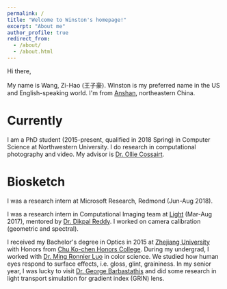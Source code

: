 ```yaml
---
permalink: /
title: "Welcome to Winston's homepage!"
excerpt: "About me"
author_profile: true
redirect_from: 
  - /about/
  - /about.html
---
```


Hi there,

My name is Wang, Zi-Hao (王子豪). Winston is my preferred name in the US and English-speaking world. I'm from [Anshan](https://www.google.com/maps/place/Anshan,+Liaoning,+China/@41.1163422,122.866278,11z/data=!3m1!4b1!4m5!3m4!1s0x5e28b5d159b26c5d:0x7c815864a47d5bd9!8m2!3d41.108647!4d122.994329), northeastern China.

Currently
======
I am a PhD student (2015-present, qualified in 2018 Spring) in Computer Science at Northwestern University. I do research in computational photography and video. My advisor is [Dr. Ollie Cossairt](http://compphotolab.northwestern.edu/people/oliver-ollie-cossairt/).

Biosketch
======
I was a research intern at Microsoft Research, Redmond (Jun-Aug 2018). 

I was a research intern in Computational Imaging team at [Light](http://www.light.co) (Mar-Aug 2017), mentored by [Dr. Dikpal Reddy](https://scholar.google.com/citations?user=zlQCFzkAAAAJ&hl=en&oi=ao). I worked on camera calibration (geometric and spectral).

I received my Bachelor's degree in Optics in 2015 at [Zhejiang University](http://www.zju.edu.cn/english/) with Honors from [Chu Ko-chen Honors College](https://en.wikipedia.org/wiki/Chu_Kochen_Honors_College,_Zhejiang_University). During my undergrad, I worked with [Dr. Ming Ronnier Luo](https://scholar.google.com.hk/citations?user=iQ17HxkAAAAJ&hl=en) in color science. We studied how human eyes respond to surface effects, i.e. gloss, glint, graininess. In my senior year, I was lucky to visit [Dr. George Barbastathis](https://scholar.google.com/citations?user=4rsJDwUAAAAJ&hl=en) and did some research in light transport simulation for gradient index (GRIN) lens.
